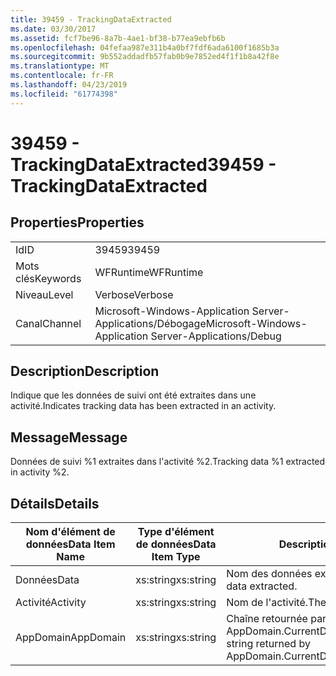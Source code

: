 ```yaml
---
title: 39459 - TrackingDataExtracted
ms.date: 03/30/2017
ms.assetid: fcf7be96-8a7b-4ae1-bf38-b77ea9ebfb6b
ms.openlocfilehash: 04fefaa987e311b4a0bf7fdf6ada6100f1685b3a
ms.sourcegitcommit: 9b552addadfb57fab0b9e7852ed4f1f1b8a42f8e
ms.translationtype: MT
ms.contentlocale: fr-FR
ms.lasthandoff: 04/23/2019
ms.locfileid: "61774398"
---
```

# <a name="39459---trackingdataextracted"></a><span data-ttu-id="b9be7-102">39459 - TrackingDataExtracted</span><span class="sxs-lookup"><span data-stu-id="b9be7-102">39459 - TrackingDataExtracted</span></span>
## <a name="properties"></a><span data-ttu-id="b9be7-103">Properties</span><span class="sxs-lookup"><span data-stu-id="b9be7-103">Properties</span></span>  
  
|||  
|-|-|  
|<span data-ttu-id="b9be7-104">Id</span><span class="sxs-lookup"><span data-stu-id="b9be7-104">ID</span></span>|<span data-ttu-id="b9be7-105">39459</span><span class="sxs-lookup"><span data-stu-id="b9be7-105">39459</span></span>|  
|<span data-ttu-id="b9be7-106">Mots clés</span><span class="sxs-lookup"><span data-stu-id="b9be7-106">Keywords</span></span>|<span data-ttu-id="b9be7-107">WFRuntime</span><span class="sxs-lookup"><span data-stu-id="b9be7-107">WFRuntime</span></span>|  
|<span data-ttu-id="b9be7-108">Niveau</span><span class="sxs-lookup"><span data-stu-id="b9be7-108">Level</span></span>|<span data-ttu-id="b9be7-109">Verbose</span><span class="sxs-lookup"><span data-stu-id="b9be7-109">Verbose</span></span>|  
|<span data-ttu-id="b9be7-110">Canal</span><span class="sxs-lookup"><span data-stu-id="b9be7-110">Channel</span></span>|<span data-ttu-id="b9be7-111">Microsoft-Windows-Application Server-Applications/Débogage</span><span class="sxs-lookup"><span data-stu-id="b9be7-111">Microsoft-Windows-Application Server-Applications/Debug</span></span>|  
  
## <a name="description"></a><span data-ttu-id="b9be7-112">Description</span><span class="sxs-lookup"><span data-stu-id="b9be7-112">Description</span></span>  
 <span data-ttu-id="b9be7-113">Indique que les données de suivi ont été extraites dans une activité.</span><span class="sxs-lookup"><span data-stu-id="b9be7-113">Indicates tracking data has been extracted in an activity.</span></span>  
  
## <a name="message"></a><span data-ttu-id="b9be7-114">Message</span><span class="sxs-lookup"><span data-stu-id="b9be7-114">Message</span></span>  
 <span data-ttu-id="b9be7-115">Données de suivi %1 extraites dans l'activité %2.</span><span class="sxs-lookup"><span data-stu-id="b9be7-115">Tracking data %1 extracted in activity %2.</span></span>  
  
## <a name="details"></a><span data-ttu-id="b9be7-116">Détails</span><span class="sxs-lookup"><span data-stu-id="b9be7-116">Details</span></span>  
  
|<span data-ttu-id="b9be7-117">Nom d'élément de données</span><span class="sxs-lookup"><span data-stu-id="b9be7-117">Data Item Name</span></span>|<span data-ttu-id="b9be7-118">Type d'élément de données</span><span class="sxs-lookup"><span data-stu-id="b9be7-118">Data Item Type</span></span>|<span data-ttu-id="b9be7-119">Description</span><span class="sxs-lookup"><span data-stu-id="b9be7-119">Description</span></span>|  
|--------------------|--------------------|-----------------|  
|<span data-ttu-id="b9be7-120">Données</span><span class="sxs-lookup"><span data-stu-id="b9be7-120">Data</span></span>|<span data-ttu-id="b9be7-121">xs:string</span><span class="sxs-lookup"><span data-stu-id="b9be7-121">xs:string</span></span>|<span data-ttu-id="b9be7-122">Nom des données extraites.</span><span class="sxs-lookup"><span data-stu-id="b9be7-122">The name of the data extracted.</span></span>|  
|<span data-ttu-id="b9be7-123">Activité</span><span class="sxs-lookup"><span data-stu-id="b9be7-123">Activity</span></span>|<span data-ttu-id="b9be7-124">xs:string</span><span class="sxs-lookup"><span data-stu-id="b9be7-124">xs:string</span></span>|<span data-ttu-id="b9be7-125">Nom de l'activité.</span><span class="sxs-lookup"><span data-stu-id="b9be7-125">The name of the activity.</span></span>|  
|<span data-ttu-id="b9be7-126">AppDomain</span><span class="sxs-lookup"><span data-stu-id="b9be7-126">AppDomain</span></span>|<span data-ttu-id="b9be7-127">xs:string</span><span class="sxs-lookup"><span data-stu-id="b9be7-127">xs:string</span></span>|<span data-ttu-id="b9be7-128">Chaîne retournée par AppDomain.CurrentDomain.FriendlyName.</span><span class="sxs-lookup"><span data-stu-id="b9be7-128">The string returned by AppDomain.CurrentDomain.FriendlyName.</span></span>|
